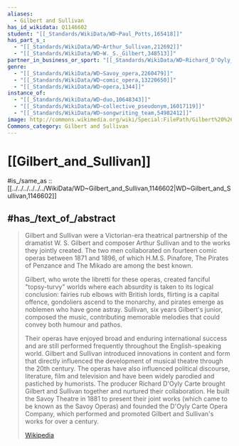 ```yaml
---
aliases:
  - Gilbert and Sullivan
has_id_wikidata: Q1146602
student: "[[_Standards/WikiData/WD~Paul_Potts,165418]]"
has_part_s_:
  - "[[_Standards/WikiData/WD~Arthur_Sullivan,212692]]"
  - "[[_Standards/WikiData/WD~W._S._Gilbert,348513]]"
partner_in_business_or_sport: "[[_Standards/WikiData/WD~Richard_D'Oyly_Carte,953440]]"
genre:
  - "[[_Standards/WikiData/WD~Savoy_opera,2260479]]"
  - "[[_Standards/WikiData/WD~comic_opera,13220650]]"
  - "[[_Standards/WikiData/WD~opera,1344]]"
instance_of:
  - "[[_Standards/WikiData/WD~duo,10648343]]"
  - "[[_Standards/WikiData/WD~collective_pseudonym,16017119]]"
  - "[[_Standards/WikiData/WD~songwriting_team,54982412]]"
image: http://commons.wikimedia.org/wiki/Special:FilePath/Gilbert%20%26%20Sullivan.jpg
Commons_category: Gilbert and Sullivan
---
```


# [[Gilbert_and_Sullivan]] 

#is_/same_as :: [[../../../../../../WikiData/WD~Gilbert_and_Sullivan,1146602|WD~Gilbert_and_Sullivan,1146602]] 
## #has_/text_of_/abstract 

> Gilbert and Sullivan were a Victorian-era theatrical partnership of the dramatist W. S. Gilbert and composer Arthur Sullivan and to the works they jointly created. The two men collaborated on fourteen comic operas between 1871 and 1896, of which H.M.S. Pinafore, The Pirates of Penzance and The Mikado are among the best known.
>
> Gilbert, who wrote the libretti for these operas, created fanciful "topsy-turvy" worlds where each absurdity is taken to its logical conclusion: fairies rub elbows with British lords, flirting is a capital offence, gondoliers ascend to the monarchy, and pirates emerge as noblemen who have gone astray. Sullivan, six years Gilbert's junior, composed the music, contributing memorable melodies that could convey both humour and pathos.
>
> Their operas have enjoyed broad and enduring international success and are still performed frequently throughout the English-speaking world. Gilbert and Sullivan introduced innovations in content and form that directly influenced the development of musical theatre through the 20th century. The operas have also influenced political discourse, literature, film and television and have been widely parodied and pastiched by humorists. The producer Richard D'Oyly Carte brought Gilbert and Sullivan together and nurtured their collaboration. He built the Savoy Theatre in 1881 to present their joint works (which came to be known as the Savoy Operas) and founded the D'Oyly Carte Opera Company, which performed and promoted Gilbert and Sullivan's works for over a century.
>
> [Wikipedia](https://en.wikipedia.org/wiki/Gilbert%20and%20Sullivan) 


